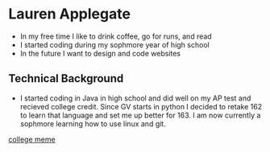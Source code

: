# Lauren Applegate
* In my free time I like to drink coffee, go for runs, and read
* I started coding during my sophmore year of high school
* In the future I want to design and code websites

## Technical Background
* I started coding in Java in high school and did well on my AP test and recieved college credit. Since GV starts in python I decided to retake 162 to learn that language and set me up better for 163. I am now currently a sophmore learning how to use linux and git.

[college meme](https://www.google.com/url?sa=i&url=https%3A%2F%2Fza.pinterest.com%2Flunekrugerlk%2Ftt-ideas%2F&psig=AOvVaw0tFnFBnUAU4cXExSAlbQTi&ust=1727744715388000&source=images&cd=vfe&opi=89978449&ved=0CBQQjRxqFwoTCMjh9-O86YgDFQAAAAAdAAAAABAJ)

